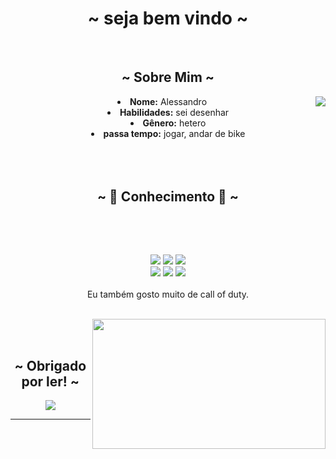 <body>
  <center>
<h1 align="center">~  seja bem vindo  ~</h1>
<br>
<div align="center">
<!-- <a href="" > -->
  <a href="Carrd.io/fxxe/" >
   <img src=""  />
  </a>
  
</div>
    <div align="center">
<!-- <img src="[https://media3.giphy.com/media/eNN15JxJPCnFuUat81/giphy.webp?cid=ecf05e471aitxavhqjbfu0xzwqpw3un5qh6m3xba4pb8nmqp&ep=v1_gifs_search&rid=giphy.webp&ct=g](https://media2.giphy.com/media/v1.Y2lkPTc5MGI3NjExaXVoZXFwcXI5bjhzamc4NWNqamNra3JhcDNnaDgzYW90M3NnaWx0MiZlcD12MV9pbnRlcm5hbF9naWZfYnlfaWQmY3Q9Zw/kGWeaPn2riLXJV2475/giphy.gif)"> -->
      </div>
<div>
<h2 align="center"> ~ Sobre Mim ~ </h2>
  <div align="center">
<img src="[https://media1.tenor.com/m/uzeKPffQKEkAAAAC/bom-dia-valtatui.gif](https://media.giphy.com/media/v1.Y2lkPTc5MGI3NjExbzF0YmI1OXYwb3hlMnZpd2ViM2kzNjZpcHo4YWszYWtpdmwwYWR3ZSZlcD12MV9naWZzX3NlYXJjaCZjdD1n/kGWeaPn2riLXJV2475/giphy.gif))" align="right">
  </div>
<li>
 <b>Nome:</b> Alessandro</li>
</li>
<li>
<b>Habilidades:</b> sei desenhar
</li>
<li>
<b>Gênero:</b> hetero
</li>
<li>
<b>passa tempo:</b> jogar, andar de bike
</li>
<br><br><br>
</div>
<div>
<h2 align="center">            ~ 📇 Conhecimento 📇 ~</h2>
 <br>
<p>
  <div align="center">
  </div>
</div>
<div>
  <br>
<p align="center"><img src="https://img.shields.io/badge/adobe%20photoshop%20-%2331A8FF.svg?&style=for-the-badge&logo=adobe%20photoshop&logoColor=white"/> <img src="https://img.shields.io/badge/html5%20-%23E34F26.svg?&style=for-the-badge&logo=html5&logoColor=white"/> <img src="https://img.shields.io/badge/css3%20-%231572B6.svg?&style=for-the-badge&logo=css3&logoColor=white"/><br>
 <img src="https://img.shields.io/badge/node.js%20-%2343853D.svg?&style=for-the-badge&logo=node.js&logoColor=white"/> <img src="https://img.shields.io/badge/javascript%20-%23323330.svg?&style=for-the-badge&logo=javascript&logoColor=%23F7DF1E"/> <img src="https://img.shields.io/badge/git%20-%23F05033.svg?&style=for-the-badge&logo=git&logoColor=white"/> <br><br>
Eu também gosto muito de call of duty.
</p>
<br>
  <div align="center">
<img src="[https://i.imgur.com/KXx0cCx.gif](https://media1.tenor.com/m/-WJZMWuiy38AAAAC/bom-dia-valtatu%C3%AD-bom-dia.gif)" align="right" width="373.5px" height="208.5px">
  </div>
<br>

</div>
<br>
<div>
<h2 align="center"> ~ Obrigado por ler! ~ </h2>
<div align="center">
<img src="https://media1.tenor.com/m/6-UGxh94QkQAAAAC/bom-dia-aquele-dia-lindo.gif">
</div>
<hr>
</div>
</div>
    </center>
</body>
